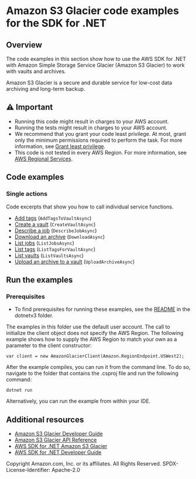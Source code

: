 # Amazon S3 Glacier code examples for the SDK for .NET

## Overview
The code examples in this section show how to use the AWS SDK for .NET with Amazon Simple Storage Service Glacier (Amazon S3 Glacier) to work with vaults and archives.

Amazon S3 Glacier is a secure and durable service for low-cost data archiving and long-term backup.

## ⚠️ Important
* Running this code might result in charges to your AWS account.
* Running the tests might result in charges to your AWS account.
* We recommend that you grant your code least privilege. At most, grant only the minimum permissions required to perform the task. For more information, see [Grant least privilege](https://docs.aws.amazon.com/IAM/latest/UserGuide/best-practices.html#grant-least-privilege).
* This code is not tested in every AWS Region. For more information, see [AWS Regional Services](https://aws.amazon.com/about-aws/global-infrastructure/regional-product-services).

## Code examples

### Single actions
Code excerpts that show you how to call individual service functions.

* [Add tags](AddTagsToVaultExample/AddTagsToVault.cs) (`AddTagsToVaultAsync`)
* [Create a vault](CreateVaultExample/CreateVault.cs) (`CreateVaultAsync`)
* [Describe a job](DescribeVaultExample/DescribeVault.cs) (`DescribeJobAsync`)
* [Download an archive](DownloadArchiveHighLevelExample/DownloadArchiveHighLevel.cs) (`DownloadAsync`)
* [List jobs](ListJobsExample/ListJobs.cs) (`ListJobsAsync`)
* [List tags](ListTagsForVaultExample/ListTagsForVault.cs) (`ListTagsForVaultAsync`)
* [List vaults](ListVaultsExample/ListVaults.cs) (`ListVaultsAsync`)
* [Upload an archive to a vault](UploadArchiveHighLevelExample/UploadArchiveHighLevel.cs) (`UploadArchiveAsync`)

## Run the examples

### Prerequisites
* To find prerequisites for running these examples, see the
  [README](../README.md#Prerequisites) in the dotnetv3 folder.

The examples in this folder use the default user account. The call to
initialize the client object does not specify the AWS Region. The following
example shows how to supply the AWS Region to match your own as a
parameter to the client constructor:

```
var client = new AmazonGlacierClient(Amazon.RegionEndpoint.USWest2);
```

After the example compiles, you can run it from the command line. To do so,
navigate to the folder that contains the .csproj file and run the following
command:

```
dotnet run
```

Alternatively, you can run the example from within your IDE.

## Additional resources
* [Amazon S3 Glacier Developer Guide](https://docs.aws.amazon.com/amazonglacier/latest/dev/index.html)
* [Amazon S3 Glacier API Reference](https://docs.aws.amazon.com/amazonglacier/latest/dev/amazon-glacier-api.html)
* [AWS SDK for .NET Amazon S3 Glacier](https://docs.aws.amazon.com/sdkfornet/v3/apidocs/items/Glacier/NGlacier.html)
* [AWS SDK for .NET Developer Guide](https://docs.aws.amazon.com/sdk-for-net/v3/developer-guide/welcome.html)

Copyright Amazon.com, Inc. or its affiliates. All Rights Reserved. SPDX-License-Identifier: Apache-2.0